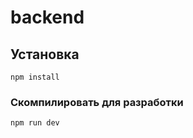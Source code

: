 # backend

## Установка
```
npm install
```

### Скомпилировать для разработки
```
npm run dev
```




